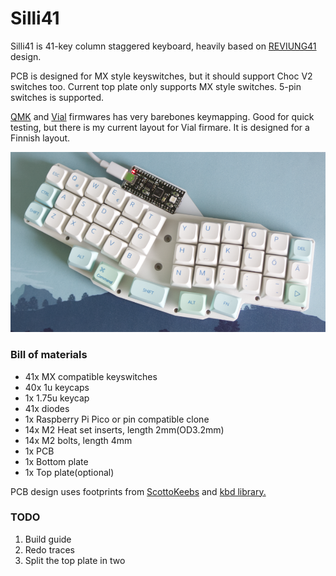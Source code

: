 # Silli41

Silli41 is 41-key column staggered keyboard, heavily based on [REVIUNG41](https://github.com/gtips/reviung "REVIUNG41") design.

PCB is designed for MX style keyswitches, but it should support Choc V2 switches too. Current top plate only supports MX style switches. 5-pin switches is supported.

[QMK](https://github.com/qmk/qmk_firmwarehttp:// "QMK") and [Vial](https://github.com/vial-kb/vial-qmk "Vial") firmwares has very barebones keymapping. Good for quick testing, but there is my current layout for Vial firmare. It is designed for a Finnish layout.

![](https://raw.githubusercontent.com/Squalius-cephalus/silli41/main/image.png)

### Bill of materials
- 41x MX compatible keyswitches
- 40x 1u keycaps
- 1x 1.75u keycap
- 41x diodes
- 1x Raspberry Pi Pico or pin compatible clone
- 14x M2 Heat set inserts, length 2mm(OD3.2mm)
- 14x M2 bolts, length 4mm
- 1x PCB
- 1x Bottom plate
- 1x Top plate(optional)

PCB design uses footprints from [ScottoKeebs](https://github.com/joe-scotto/scottokeebs/tree/main/Extras/ScottoKicad "ScottoKeebs") and [kbd library.](https://github.com/foostan/kbd "kbd library.")

### TODO
1. Build guide
2. Redo traces
3. Split the top plate in two
